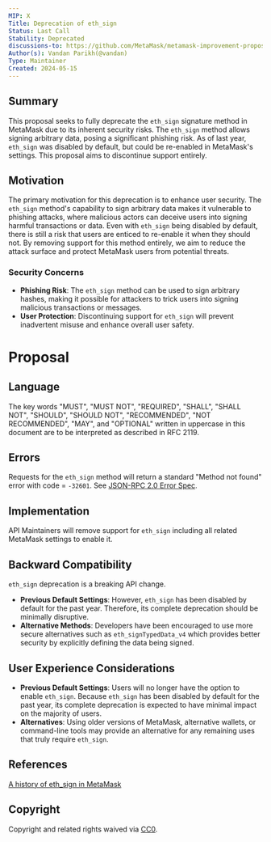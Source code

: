 ```yaml
---
MIP: X
Title: Deprecation of eth_sign
Status: Last Call
Stability: Deprecated
discussions-to: https://github.com/MetaMask/metamask-improvement-proposals/discussions/41
Author(s): Vandan Parikh(@vandan)
Type: Maintainer
Created: 2024-05-15
---
```


## Summary
This proposal seeks to fully deprecate the `eth_sign` signature method in MetaMask due to its inherent security risks. The `eth_sign` method allows signing arbitrary data, posing a significant phishing risk. As of last year, `eth_sign` was disabled by default, but could be re-enabled in MetaMask's settings. This proposal aims to discontinue support entirely.

## Motivation
The primary motivation for this deprecation is to enhance user security. The `eth_sign` method's capability to sign arbitrary data makes it vulnerable to phishing attacks, where malicious actors can deceive users into signing harmful transactions or data. Even with `eth_sign` being disabled by default, there is still a risk that users are enticed to re-enable it when they should not. By removing support for this method entirely, we aim to reduce the attack surface and protect MetaMask users from potential threats.

### Security Concerns
- **Phishing Risk**: The `eth_sign` method can be used to sign arbitrary hashes, making it possible for attackers to trick users into signing malicious transactions or messages.
- **User Protection**: Discontinuing support for `eth_sign` will prevent inadvertent misuse and enhance overall user safety.

# Proposal

## Language
The key words "MUST", "MUST NOT", "REQUIRED", "SHALL", "SHALL NOT", "SHOULD", "SHOULD NOT", "RECOMMENDED", "NOT RECOMMENDED", "MAY", and "OPTIONAL" written in uppercase in this document are to be interpreted as described in RFC 2119.

## Errors
Requests for the `eth_sign` method will return a standard "Method not found" error with code = `-32601`. See [JSON-RPC 2.0 Error Spec](https://www.jsonrpc.org/specification#error_object).

## Implementation
API Maintainers will remove support for `eth_sign` including all related MetaMask settings to enable it.

## Backward Compatibility
`eth_sign` deprecation is a breaking API change.
- **Previous Default Settings**: However, `eth_sign` has been disabled by default for the past year. Therefore, its complete deprecation should be minimally disruptive.
- **Alternative Methods**: Developers have been encouraged to use more secure alternatives such as `eth_signTypedData_v4` which provides better security by explicitly defining the data being signed.


## User Experience Considerations
- **Previous Default Settings**: Users will no longer have the option to enable `eth_sign`. Because `eth_sign` has been disabled by default for the past year, its complete deprecation is expected to have minimal impact on the majority of users.
- **Alternatives**: Using older versions of MetaMask, alternative wallets, or command-line tools may provide an alternative for any remaining uses that truly require `eth_sign`.

## References
[A history of eth_sign in MetaMask](https://blog.danfinlay.com/a-history-of-eth_sign-in-metamask/)

## Copyright
Copyright and related rights waived via [CC0](../LICENSE).